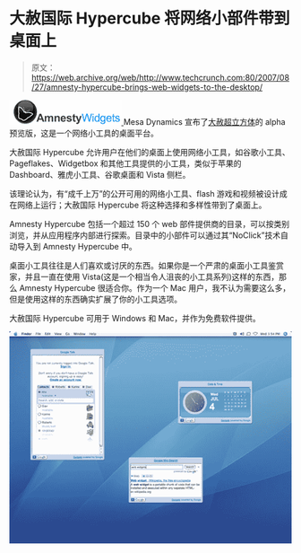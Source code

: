 # 大赦国际 Hypercube 将网络小部件带到桌面上

> 原文：<https://web.archive.org/web/http://www.techcrunch.com:80/2007/08/27/amnesty-hypercube-brings-web-widgets-to-the-desktop/>

[![amnestywidgets.jpg](img/cdd885c5d8c34ea6d8f59c6d8af4bc74.png) ](https://web.archive.org/web/20170707225417/http://www.amnestywidgets.com/HypercubeMac.html) Mesa Dynamics 宣布了[大赦超立方体](https://web.archive.org/web/20170707225417/http://www.amnestywidgets.com/HypercubeMac.html)的 alpha 预览版，这是一个网络小工具的桌面平台。

大赦国际 Hypercube 允许用户在他们的桌面上使用网络小工具，如谷歌小工具、Pageflakes、Widgetbox 和其他工具提供的小工具，类似于苹果的 Dashboard、雅虎小工具、谷歌桌面和 Vista 侧栏。

该理论认为，有“成千上万”的公开可用的网络小工具、flash 游戏和视频被设计成在网络上运行；大赦国际 Hypercube 将这种选择和多样性带到了桌面上。

Amnesty Hypercube 包括一个超过 150 个 web 部件提供商的目录，可以按类别浏览，并从应用程序内部进行探索。目录中的小部件可以通过其“NoClick”技术自动导入到 Amnesty Hypercube 中。

桌面小工具往往是人们喜欢或讨厌的东西。如果你是一个严肃的桌面小工具鉴赏家，并且一直在使用 Vista(这是一个相当令人沮丧的小工具系列)这样的东西，那么 Amnesty Hypercube 很适合你。作为一个 Mac 用户，我不认为需要这么多，但是使用这样的东西确实扩展了你的小工具选项。

大赦国际 Hypercube 可用于 Windows 和 Mac，并作为免费软件提供。

![](img/a22688f7e6066251bbe25f2170bb0d85.png)